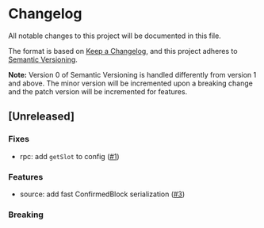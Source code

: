 # Changelog

All notable changes to this project will be documented in this file.

The format is based on [Keep a Changelog](https://keepachangelog.com/en/1.0.0/),
and this project adheres to [Semantic Versioning](https://semver.org/spec/v2.0.0.html).

**Note:** Version 0 of Semantic Versioning is handled differently from version 1 and above.
The minor version will be incremented upon a breaking change and the patch version will be incremented for features.

## [Unreleased]

### Fixes

- rpc: add `getSlot` to config ([#1](https://github.com/lamports-dev/alpamayo/pull/1))

### Features

- source: add fast ConfirmedBlock serialization ([#3](https://github.com/lamports-dev/alpamayo/pull/3))

### Breaking
